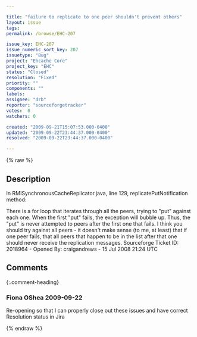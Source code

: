 ```yaml
---

title: "failure to replicate to one peer shouldn't prevent others"
layout: issue
tags: 
permalink: /browse/EHC-207

issue_key: EHC-207
issue_numeric_sort_key: 207
issuetype: "Bug"
project: "Ehcache Core"
project_key: "EHC"
status: "Closed"
resolution: "Fixed"
priority: ""
components: ""
labels: 
assignee: "drb"
reporter: "sourceforgetracker"
votes:  0
watchers: 0

created: "2009-09-21T15:07:53.000-0400"
updated: "2009-09-22T23:44:37.000-0400"
resolved: "2009-09-22T23:44:37.000-0400"

---
```




{% raw %}



## Description

<div markdown="1" class="description">

In RMISynchronousCacheReplicator.java, line 129, replicatePutNotification method:

There is a for loop that iterates through all the peers, trying to "put" against each one. When the first "put" fails, the exception will bubble up. Thus, the "put" is never attempted to peers after the first one that fails. I think you should try against all peers - it doesn't make sense (to me, at least) that if one peer fails, that all peers that happen to be in the list after that one should never receive the replication messages.
Sourceforge Ticket ID: 2018964 - Opened By: craigandrews - 15 Jul 2008 21:24 UTC

</div>

## Comments


{:.comment-heading}
### **Fiona OShea** <span class="date">2009-09-22</span>

<div markdown="1" class="comment">

Re-opening so that I can properly close out these issues and have correct Resolution status in Jira

</div>



{% endraw %}
